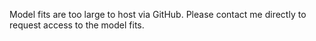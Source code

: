 Model fits are too large to host via GitHub. Please contact me directly to request access to the model fits.
